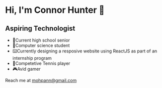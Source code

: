 # Hi, I'm Connor Hunter :slightly_smiling_face:
## Aspiring Technologist

 - 📖Current high school senior 
 - 💭Computer science student
 - ⌨️Currently designing a resposive website using ReactJS as part of an internship program
 - 🎾Competetive Tennis player
 - 🎮Avid gamer

Reach me at mohpann@gmail.com

<!--
**Mohpann/Mohpann** is a ✨ _special_ ✨ repository because its `README.md` (this file) appears on your GitHub profile.

Here are some ideas to get you started:

- 🔭 I’m currently working on ...
- 🌱 I’m currently learning ...
- 👯 I’m looking to collaborate on ...
- 🤔 I’m looking for help with ...
- 💬 Ask me about ...
- 📫 How to reach me: ...
- 😄 Pronouns: ...
- ⚡ Fun fact: ...
-->
